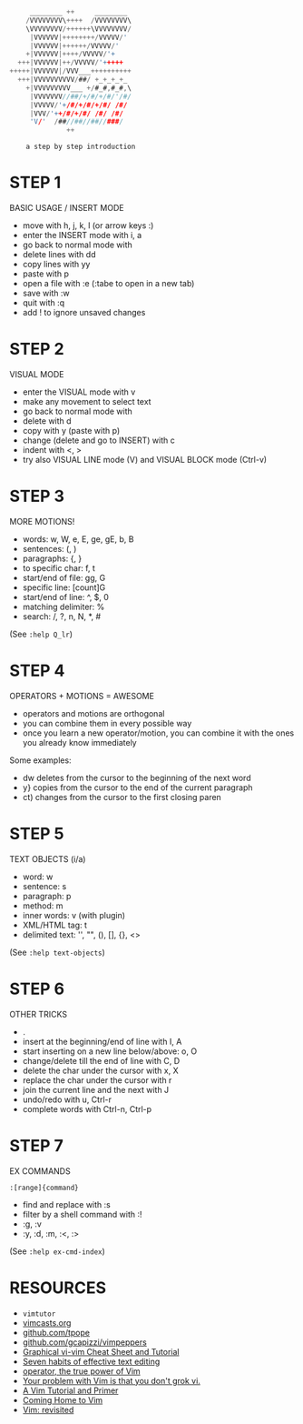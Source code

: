 ```c

     ________ ++     ________
    /VVVVVVVV\++++  /VVVVVVVV\
    \VVVVVVVV/++++++\VVVVVVVV/
     |VVVVVV|++++++++/VVVVV/'
     |VVVVVV|++++++/VVVVV/'
    +|VVVVVV|++++/VVVVV/'+
  +++|VVVVVV|++/VVVVV/'+++++
+++++|VVVVVV|/VVV___++++++++++
  +++|VVVVVVVVVV/##/ +_+_+_+_
    +|VVVVVVVVV___ +/#_#,#_#,\
     |VVVVVVV//##/+/#/+/#/'/#/
     |VVVVV/'+/#/+/#/+/#/ /#/
     |VVV/'++/#/+/#/ /#/ /#/
     'V/'  /##//##//##//###/
              ++
```

        a step by step introduction


# STEP 1

BASIC USAGE / INSERT MODE

- move with h, j, k, l (or arrow keys :)
- enter the INSERT mode with i, a
- go back to normal mode with <Esc>
- delete lines with dd
- copy lines with yy
- paste with p
- open a file with :e (:tabe to open in a new tab)
- save with :w
- quit with :q
- add ! to ignore unsaved changes


# STEP 2

VISUAL MODE

- enter the VISUAL mode with v
- make any movement to select text
- go back to normal mode with <Esc>
- delete with d
- copy with y (paste with p)
- change (delete and go to INSERT) with c
- indent with <, >
- try also VISUAL LINE mode (V) and VISUAL BLOCK mode (Ctrl-v)


# STEP 3

MORE MOTIONS!

- words: w, W, e, E, ge, gE, b, B
- sentences: (, )
- paragraphs: {, }
- to specific char: f, t
- start/end of file: gg, G
- specific line: [count]G
- start/end of line: ^, $, 0
- matching delimiter: %
- search: /, ?, n, N, *, #

(See `:help Q_lr`)


# STEP 4

OPERATORS + MOTIONS = AWESOME

- operators and motions are orthogonal
- you can combine them in every possible way
- once you learn a new operator/motion, you can combine it with the ones you
  already know immediately

Some examples:

- dw deletes from the cursor to the beginning of the next word
- y} copies from the cursor to the end of the current paragraph
- ct) changes from the cursor to the first closing paren


# STEP 5

TEXT OBJECTS (i/a)

- word: w
- sentence: s
- paragraph: p
- method: m
- inner words: v (with plugin)
- XML/HTML tag: t
- delimited text: '', "", (), [], {}, <>

(See `:help text-objects`)


# STEP 6

OTHER TRICKS

- .
- insert at the beginning/end of line with I, A
- start inserting on a new line below/above: o, O
- change/delete till the end of line with C, D
- delete the char under the cursor with x, X
- replace the char under the cursor with r
- join the current line and the next with J
- undo/redo with u, Ctrl-r
- complete words with Ctrl-n, Ctrl-p


# STEP 7

EX COMMANDS

`:[range]{command}`

- find and replace with :s
- filter by a shell command with :!
- :g, :v
- :y, :d, :m, :<, :>

(See `:help ex-cmd-index`)


# RESOURCES

- `vimtutor`
- [vimcasts.org](http://vimcasts.org)
- [github.com/tpope](http://github.com/tpope)
- [github.com/gcapizzi/vimpeppers](http://github.com/gcapizzi/vimpeppers)
- [Graphical vi-vim Cheat Sheet and Tutorial](http://www.viemu.com/a_vi_vim_graphical_cheat_sheet_tutorial.html)
- [Seven habits of effective text editing](http://www.moolenaar.net/habits.html)
- [operator, the true power of Vim](http://whileimautomaton.net/2008/11/vimm3/operator)
- [Your problem with Vim is that you don't grok vi.](http://stackoverflow.com/questions/1218390/what-is-your-most-productive-shortcut-with-vim/1220118#1220118)
- [A Vim Tutorial and Primer](http://danielmiessler.com/study/vim)
- [Coming Home to Vim](http://stevelosh.com/blog/2010/09/coming-home-to-vim)
- [Vim: revisited](http://mislav.uniqpath.com/2011/12/vim-revisited)

